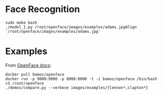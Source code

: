 # Face Recognition

```
sudo make bash
./model_1.py /root/openface/images/examples/adams.jpgAlign '/root/openface/images/examples/adams.jpg'
```

# Examples
From [OpenFace docs](https://github.com/cmusatyalab/openface/blob/master/docs/setup.md):

```
docker pull bamos/openface
docker run -p 9000:9000 -p 8000:8000 -t -i bamos/openface /bin/bash
cd /root/openface
./demos/compare.py --verbose images/examples/{lennon*,clapton*}
```
